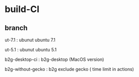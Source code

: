 # build-CI

## branch

 ut-7.1 : ubunut ubuntu 7.1
 
 ut-5.1 : ubunut ubuntu 5.1
 
 b2g-desktop-ci : b2g-desktop (MacOS version)
 
 b2g-without-gecko : b2g exclude gecko ( time limit in actions)
